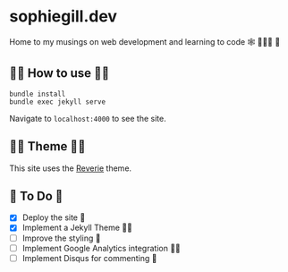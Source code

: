 # sophiegill.dev

Home to my musings on web development and learning to code 🕸 👩🏼‍🏫 📝‍

## 💃🏼 How to use 💃🏼

```
bundle install
bundle exec jekyll serve
```

Navigate to `localhost:4000` to see the site.

## 💅🏻 Theme 💅🏻

This site uses the [Reverie](https://www.amitmerchant.com/reverie/introducing-reverie-jekyll-theme/) theme.


## 🚧 To Do 🚧

- [x] Deploy the site 🚀
- [x] Implement a Jekyll Theme 💅🏻
- [ ] Improve the styling 💖
- [ ] Implement Google Analytics  integration 🕵🏼‍
- [ ] Implement Disqus for commenting 💬
